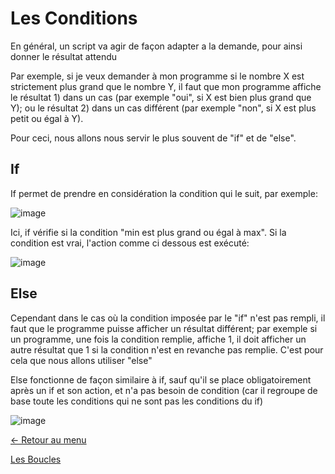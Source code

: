 # Les Conditions


En général, un script va agir de façon adapter a la demande, pour ainsi donner le résultat attendu

Par exemple, si je veux demander à mon programme si le nombre X est strictement plus grand que le nombre Y, il faut que mon programme affiche le résultat 1) dans un cas (par exemple "oui", si X est bien plus grand que Y); ou le résultat 2) dans un cas différent (par exemple "non", si X est plus petit ou égal à Y).

Pour ceci, nous allons nous servir le plus souvent de "if" et de "else".


## If


If permet de prendre en considération la condition qui le suit, par exemple:

![image](https://media.discordapp.net/attachments/408320873876160522/788101145461391400/cond1bis.PNG)

Ici, if vérifie si la condition "min est plus grand ou égal à max". Si la condition est vrai, l'action comme ci dessous est exécuté:

![image](https://media.discordapp.net/attachments/408320873876160522/788102827712446474/cond2.PNG)


## Else


Cependant dans le cas où la condition imposée par le "if" n'est pas rempli, il faut que le programme puisse afficher un résultat différent; par exemple si un programme, une fois la condition remplie, affiche 1, il doit afficher un autre résultat que 1 si la condition n'est en revanche pas remplie. C'est pour cela que nous allons utiliser "else"

Else fonctionne de façon similaire à if, sauf qu'il se place obligatoirement après un if et son action, et n'a pas besoin de condition (car il regroupe de base toute les conditions qui ne sont pas les conditions du if)

![image](https://media.discordapp.net/attachments/408320873876160522/788106239997116447/cond3.PNG)

[← Retour au menu](https://github.com/mveron13/cours.linux/blob/main/README.md)


[Les Boucles](https://github.com/mveron13/cours.linux/blob/main/powershell/Les_boucles.md)


